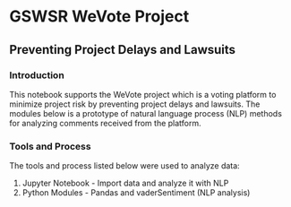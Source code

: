 # GSWSR WeVote Project

## Preventing Project Delays and Lawsuits

### Introduction

This notebook supports the WeVote project which is a voting platform to minimize project risk by preventing project delays and lawsuits. The modules below is a prototype of natural language process (NLP) methods for analyzing comments received from the platform.

### Tools and Process

The tools and process listed below were used to analyze data:

1. Jupyter Notebook - Import data and analyze it with NLP
2. Python Modules - Pandas and vaderSentiment (NLP analysis)
